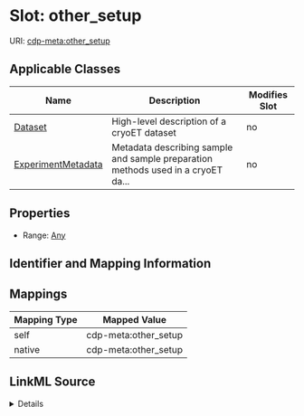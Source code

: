 

# Slot: other_setup

URI: [cdp-meta:other_setup](metadataother_setup)



<!-- no inheritance hierarchy -->





## Applicable Classes

| Name | Description | Modifies Slot |
| --- | --- | --- |
| [Dataset](Dataset.md) | High-level description of a cryoET dataset |  no  |
| [ExperimentMetadata](ExperimentMetadata.md) | Metadata describing sample and sample preparation methods used in a cryoET da... |  no  |







## Properties

* Range: [Any](Any.md)





## Identifier and Mapping Information








## Mappings

| Mapping Type | Mapped Value |
| ---  | ---  |
| self | cdp-meta:other_setup |
| native | cdp-meta:other_setup |




## LinkML Source

<details>
```yaml
name: other_setup
alias: other_setup
domain_of:
- ExperimentMetadata
- Dataset
range: Any

```
</details>
